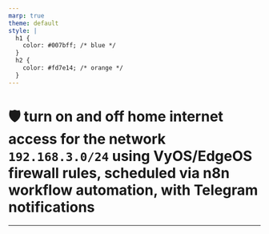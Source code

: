 ```yaml
---
marp: true
theme: default
style: |
  h1 {
    color: #007bff; /* blue */
  }
  h2 {
    color: #fd7e14; /* orange */
  }
---
```


# 🛡️ turn on and off home internet access for the network `192.168.3.0/24` using VyOS/EdgeOS firewall rules, scheduled via n8n workflow automation, with Telegram notifications

---
